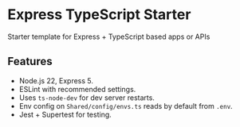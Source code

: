 # Express TypeScript Starter

Starter template for Express + TypeScript based apps or APIs

## Features

- Node.js 22, Express 5.
- ESLint with recommended settings.
- Uses `ts-node-dev` for dev server restarts.
- Env config on `Shared/config/envs.ts` reads by default from `.env`.
- Jest + Supertest for testing.


